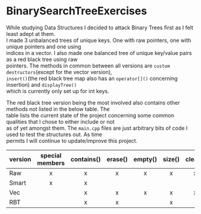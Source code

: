 # BinarySearchTreeExercises
While studying Data Structures I decided to attack Binary Trees first as I felt least adept at them.  
I made 3 unbalanced trees of unique keys. One with raw pointers, one with unique pointers and one using   
indices in a vector. I also made one balanced tree of unique key/value pairs as a red black tree using raw  
pointers. The methods in common between all versions are `custom destructors`(except for the vector version),  
`insert()`(the red black tree map also has  an `operator[]()` concerning insertion) and `displayTree()`  
which is currently only set up for int keys.  

The red black tree version being the most involved also contains other methods not listed in the below table. The  
table lists the current state of the project concerning some common qualities that I chose to either include or not  
as of yet amongst them. The `main.cpp` files are just arbitrary bits of code I used to test the structures out. As time   
permits I will continue to update/improve this project.

version|special members| contains() | erase() | empty() | size() | clear() | balanced | set | map | iterator| template   
--- | :---: | :---: | :---: | :---: | :---: | :---: | :---: | :---: | :---: | :---: | :---:
Raw|x|x|x|x|x|x||x
Smart|x|x||||||x|
Vec||x|x|x|x|x||x|||x
RBT||x|x||x||x||x|x|x


